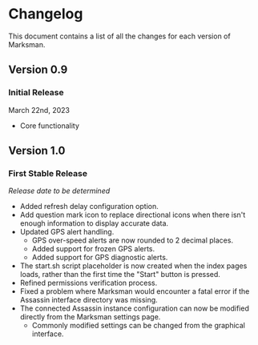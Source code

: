 # Changelog

This document contains a list of all the changes for each version of Marksman.


## Version 0.9

### Initial Release

March 22nd, 2023

- Core functionality


## Version 1.0

### First Stable Release

*Release date to be determined*

- Added refresh delay configuration option.
- Add question mark icon to replace directional icons when there isn't enough information to display accurate data.
- Updated GPS alert handling.
    - GPS over-speed alerts are now rounded to 2 decimal places.
    - Added support for frozen GPS alerts.
    - Added support for GPS diagnostic alerts.
- The start.sh script placeholder is now created when the index pages loads, rather than the first time the "Start" button is pressed.
- Refined permissions verification process.
- Fixed a problem where Marksman would encounter a fatal error if the Assassin interface directory was missing.
- The connected Assassin instance configuration can now be modified directly from the Marksman settings page.
    - Commonly modified settings can be changed from the graphical interface.
